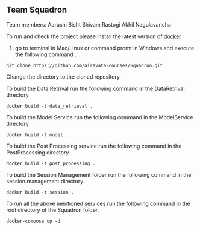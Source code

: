 ## Team Squadron

Team members: Aarushi Bisht Shivam Rastogi Akhil Nagulavancha

To run and check the project please install the latest version of [docker](https://www.docker.com/get-started)

1) go to terminal in Mac/Linux or command promt in Windows and execute the following command .

```
git clone https://github.com/airavata-courses/Squadron.git
```

Change the directory to the cloned repository 

To build the Data Retrival run the following command in the DataRetrival directory 

```
docker build -t data_retrieval .
```

To build the Model Service run the following command in the ModelService directory

```
docker build -t model .

```

To build the Post Processing service run the following command in the PostProcessing directory

```
docker build -t post_processing .
```


To build the Session Management folder run the following command in the session.management directory

```
docker build -t session .

```

To run all the above mentioned services run the following command in the root directory of the Squadron folder. 

```
docker-compose up -d

```


